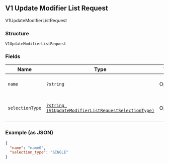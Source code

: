 ## V1 Update Modifier List Request

V1UpdateModifierListRequest

### Structure

`V1UpdateModifierListRequest`

### Fields

| Name | Type | Tags | Description | Getter | Setter |
|  --- | --- | --- | --- | --- | --- |
| `name` | `?string` | Optional | The modifier list's name. | getName(): ?string | setName(?string name): void |
| `selectionType` | [`?string (V1UpdateModifierListRequestSelectionType)`](/doc/models/v1-update-modifier-list-request-selection-type.md) | Optional | - | getSelectionType(): ?string | setSelectionType(?string selectionType): void |

### Example (as JSON)

```json
{
  "name": "name0",
  "selection_type": "SINGLE"
}
```


